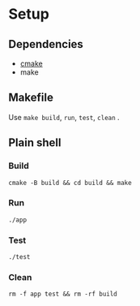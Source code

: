 # Setup
## Dependencies
- [cmake](../.github/cmake.jpg)
- make

## Makefile
Use `make build`, `run`, `test`, `clean` .

## Plain shell
### Build
```shell
cmake -B build && cd build && make
```
### Run
```shell
./app
```
### Test
```shell
./test
```
### Clean
```shell
rm -f app test && rm -rf build
```
